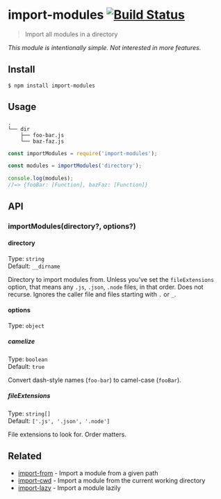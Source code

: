 # import-modules [![Build Status](https://travis-ci.org/sindresorhus/import-modules.svg?branch=master)](https://travis-ci.org/sindresorhus/import-modules)

> Import all modules in a directory

*This module is intentionally simple. Not interested in more features.*


## Install

```
$ npm install import-modules
```


## Usage

```
.
└── dir
    ├── foo-bar.js
    └── baz-faz.js
```

```js
const importModules = require('import-modules');

const modules = importModules('directory');

console.log(modules);
//=> {fooBar: [Function], bazFaz: [Function]}
```


## API

### importModules(directory?, options?)

#### directory

Type: `string`<br>
Default: `__dirname`

Directory to import modules from. Unless you've set the `fileExtensions` option, that means any `.js`, `.json`, `.node` files, in that order. Does not recurse. Ignores the caller file and files starting with `.` or `_`.

#### options

Type: `object`

##### camelize

Type: `boolean`<br>
Default: `true`

Convert dash-style names (`foo-bar`) to camel-case (`fooBar`).

##### fileExtensions

Type: `string[]`<br>
Default: `['.js', '.json', '.node']`

File extensions to look for. Order matters.


## Related

- [import-from](https://github.com/sindresorhus/import-from) - Import a module from a given path
- [import-cwd](https://github.com/sindresorhus/import-cwd) - Import a module from the current working directory
- [import-lazy](https://github.com/sindresorhus/import-lazy) - Import a module lazily
